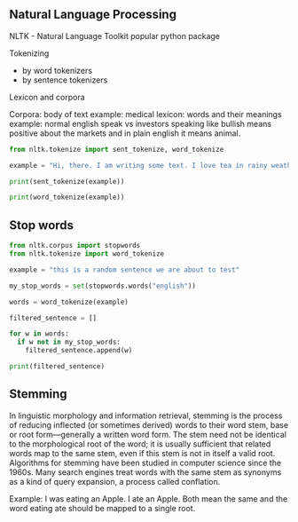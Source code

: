 ## Natural Language Processing

NLTK - Natural Language Toolkit
popular python package

Tokenizing
* by word tokenizers
* by sentence tokenizers

Lexicon and corpora

Corpora: body of text example: medical
lexicon: words and their meanings
example: normal english speak vs investors speaking
like bullish means positive about the markets and in plain english it means animal.

```python
from nltk.tokenize import sent_tokenize, word_tokenize

example = "Hi, there. I am writing some text. I love tea in rainy weather."

print(sent_tokenize(example))

print(word_tokenize(example))
```

## Stop words


```python
from nltk.corpus import stopwords
from nltk.tokenize import word_tokenize

example = "this is a random sentence we are about to test"

my_stop_words = set(stopwords.words("english"))

words = word_tokenize(example)

filtered_sentence = []

for w in words:
  if w not in my_stop_words:
    filtered_sentence.append(w)

print(filtered_sentence)

```

## Stemming
In linguistic morphology and information retrieval, stemming is the process of reducing inflected (or sometimes derived) words to their word stem, base or root form—generally a written word form. The stem need not be identical to the morphological root of the word; it is usually sufficient that related words map to the same stem, even if this stem is not in itself a valid root. Algorithms for stemming have been studied in computer science since the 1960s. Many search engines treat words with the same stem as synonyms as a kind of query expansion, a process called conflation.

Example:
I was eating an Apple.
I ate an Apple.
Both mean the same and the word eating ate should be mapped to a single root.
